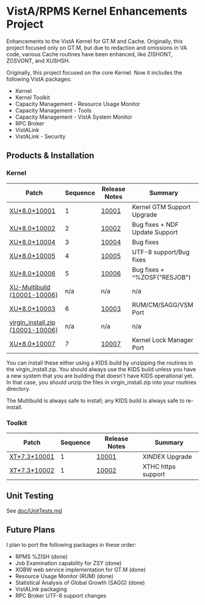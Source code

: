 VistA/RPMS Kernel Enhancements Project
======================================
Enhancements to the VistA Kernel for GT.M and Cache. Originally, this project
focused only on GT.M, but due to redaction and omissions in VA code, various
Cache routines have been enhanced, like ZISHONT, ZOSVONT, and XUSHSH.

Originally, this project focused on the core Kernel. Now it includes the
following VistA packages:

 * Kernel
 * Kernel Toolkit
 * Capacity Management - Resource Usage Monitor
 * Capacity Management - Tools
 * Capacity Management - VistA System Monitor
 * RPC Broker
 * VistALink
 * VistALink - Security

Products & Installation
-----------------------
### Kernel

 | Patch              | Sequence             | Release Notes | Summary |
 | ------------------ | -------------------- | ------------- | ------- |
 | [XU\*8.0\*10001](https://github.com/shabiel/Kernel-GTM/releases/download/XU-8.0-10001/XU_8-0_10001.KID) | 1 | [10001](doc/rel/XU-8.0-10001.rel.md) | Kernel GTM Support Upgrade |
 | [XU\*8.0\*10002](https://github.com/shabiel/Kernel-GTM/releases/download/XU-8.0-10002/XU_8-0_10001--XU_8-0_10002.KID) | 2 | [10002](doc/rel/XU-8.0-10002.rel.md) | Bug fixes + NDF Update Support |
 | [XU\*8.0\*10004](https://github.com/shabiel/Kernel-GTM/releases/download/XU-8.0-10004/XU-8.0-10004T2.KID) | 3 | [10004](doc/rel/XU-8.0-10004.rel.md) | Bug fixes |
 | [XU\*8.0\*10005](https://github.com/shabiel/Kernel-GTM/releases/download/XU-8.0-10005/XU_8-0_10005.KID) | 4 | [10005](doc/rel/XU-8.0-10005.rel.md) | UTF-8 support/Bug fixes |
 | [XU\*8.0\*10006](https://github.com/shabiel/Kernel-GTM/releases/download/XU-8.0-10006/XU_8-0_10006.KID) | 5 | [10006](doc/rel/XU-8.0-10006.rel.md) | Bug fixes + ^%ZOSF("RESJOB") |
 | [XU-Multibuild (10001-10006)](https://github.com/shabiel/Kernel-GTM/releases/download/XU-8.0-10006/XU-8-10001-10002-10004-10005-10006.KID) | n/a | n/a | n/a |
 | [XU\*8.0\*10003](https://github.com/shabiel/Kernel-GTM/releases/download/XU-8.0-10003/XU-8-10003-CM-BUNDLE.KID) | 6 | [10003](doc/rel/XU-8.0-10003.rel.md) | RUM/CM/SAGG/VSM Port |
 | [virgin\_install.zip (10001-10006)](https://github.com/shabiel/Kernel-GTM/releases/download/XU-8.0-10003/virgin_install.zip) | n/a | n/a | n/a |
 | [XU\*8.0\*10007](https://github.com/shabiel/Kernel-GTM/releases/download/XU-8.0-10007-alpha/XU_8-0_10007.KID) | 7 | [10007](doc/rel/XU-8.0-10007.rel.md) | Kernel Lock Manager Port |

You can install these either using a KIDS build by unzipping the routines in
the virgin\_install.zip. You should always use the KIDS build unless you have
a new system that you are building that doesn't have KIDS operational yet. In
that case, you should unzip the files in virgin\_install.zip into your routines
directory.

The Multibuild is always safe to install; any KIDS build is always safe to 
re-install.

### Toolkit

 | Patch              | Sequence             | Release Notes | Summary |
 | ------------------ | -------------------- | ------------- | ------- |
 | [XT\*7.3\*10001](https://github.com/OSEHRA-Sandbox/XINDEX/releases/download/XT-7.3-10001/XT-7p3-10001T4.KID) | 1 | [10001](https://github.com/OSEHRA-Sandbox/XINDEX/blob/master/README.rst) | XINDEX Upgrade |
 | [XT\*7.3\*10002](https://github.com/shabiel/Kernel-GTM/releases/download/XT-7.3-10002/XT-7p3-10002T1.KID) | 1 | [10002](doc/rel/XU-8.0-10005.rel.md) | XTHC https support |

Unit Testing
------------
See [doc/UnitTests.md](doc/UnitTests.md)

Future Plans
------------
I plan to port the following packages in these order:
 
 * RPMS %ZISH (done)
 * Job Examination capability for ZSY (done)
 * XOBW web service implementation for GT.M (done)
 * Resource Usage Monitor (RUM) (done)
 * Statistical Analysis of Global Growth (SAGG) (done)
 * VistALink packaging
 * RPC Broker UTF-8 support changes
